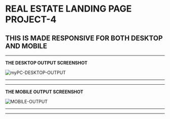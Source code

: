 # REAL ESTATE LANDING PAGE PROJECT-4

## THIS IS MADE RESPONSIVE FOR BOTH DESKTOP AND MOBILE

--------------------------------------------------------

**THE DESKTOP OUTPUT SCREENSHOT**

![myPC-DESKTOP-OUTPUT](./myPC-DESKTOP-OUTPUT.png)


--------------------------------------------------------
--------------------------------------------------------

**THE MOBILE OUTPUT SCREENSHOT**

![MOBILE-OUTPUT](./MOBILE-OUTPUT.png)


--------------------------------------------------------
--------------------------------------------------------

